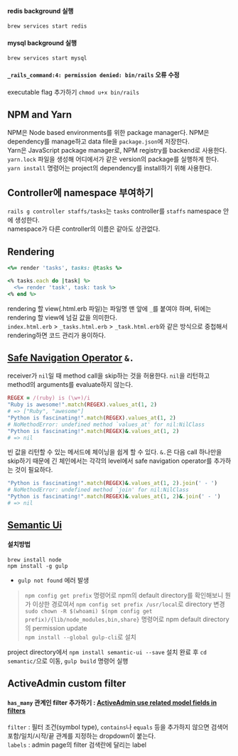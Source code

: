 #### redis background 실행
`brew services start redis`
#### mysql background 실행
`brew services start mysql`
#### `_rails_command:4: permission denied: bin/rails` 오류 수정
executable flag 추가하기 `chmod u+x bin/rails`

## NPM and Yarn
NPM은 Node based environments를 위한 package manager다. NPM은 dependency를 manage하고 data file을 `package.json`에 저장한다.  
Yarn은 JavaScript package manager로, NPM registry를 backend로 사용한다. `yarn.lock` 파일을 생성해 어디에서가 같은 version의 package를 실행하게 한다.  
`yarn install` 명령어는 project의 dependency를 install하기 위해 사용한다.

## Controller에 namespace 부여하기
`rails g controller staffs/tasks`는 `tasks` controller를 `staffs` namespace 안에 생성한다.  
namespace가 다른 controller의 이름은 같아도 상관없다.

## Rendering
```ruby
<%= render 'tasks', tasks: @tasks %>

<% tasks.each do |task| %>
  <%= render 'task', task: task %>
<% end %>
```
rendering 할 view(.html.erb 파일)는 파일명 맨 앞에 `_`를 붙여야 하며, 뒤에는 rendering 할 view에 넘길 값을 의미한다.  
`index.html.erb` > `_tasks.html.erb` > `_task.html.erb`와 같은 방식으로 중첩해서 rendering하면 코드 관리가 용이하다.

## [Safe Navigation Operator](https://ruby-doc.org/core-2.6/doc/syntax/calling_methods_rdoc.html#label-Safe+navigation+operator) `&.`
receiver가 `nil`일 때 method call을 skip하는 것을 허용한다. `nil`을 리턴하고 method의 arguments를 evaluate하지 않는다.  
```ruby
REGEX = /(ruby) is (\w+)/i
"Ruby is awesome!".match(REGEX).values_at(1, 2)
# => ["Ruby", "awesome"]
"Python is fascinating!".match(REGEX).values_at(1, 2)
# NoMethodError: undefined method `values_at' for nil:NilClass
"Python is fascinating!".match(REGEX)&.values_at(1, 2)
# => nil
```
빈 값을 리턴할 수 있는 메서드에 체이닝을 쉽게 할 수 있다. `&.`은 다음 call 하나만을 skip하기 때문에 긴 체인에서는 각각의 level에서 safe navigation operator를 추가하는 것이 필요하다.
```ruby
"Python is fascinating!".match(REGEX)&.values_at(1, 2).join(' - ')
# NoMethodError: undefined method `join' for nil:NilClass
"Python is fascinating!".match(REGEX)&.values_at(1, 2)&.join(' - ')
# => nil
```

## [Semantic Ui](https://semantic-ui.com/)
#### 설치방법
`brew install node`  
`npm install -g gulp`  
- `gulp not found` 에러 발생  
> `npm config get prefix` 명령어로 npm의 default directory를 확인해보니 뭔가 이상한 경로여서 `npm config set prefix /usr/local`로 directory 변경  
> `sudo chown -R $(whoami) $(npm config get prefix)/{lib/node_modules,bin,share}` 명령어로 npm default directory의 permission update  
> `npm install --global gulp-cli`로 설치  

project directory에서 `npm install semantic-ui --save`
설치 완료 후 `cd semantic/`으로 이동, `gulp build` 명령어 실행  

## ActiveAdmin custom filter
#### `has_many` 관계인 filter 추가하기 : [ActiveAdmin use related model fields in filters](https://stackoverflow.com/questions/41225501/active-admin-use-related-model-fields-in-filters)
`filter` : 필터 조건(symbol type), `contains`나 `equals` 등을 추가하지 않으면 검색어 포함/일치/시작/끝 관계를 지정하는 dropdown이 붙는다.  
`labels` : admin page의 filter 검색란에 달리는 label
